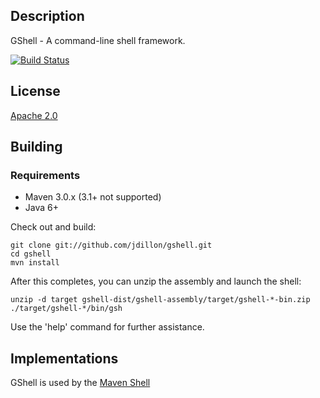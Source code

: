 <!--

    Copyright (c) 2009-present the original author or authors.

    Licensed under the Apache License, Version 2.0 (the "License");
    you may not use this file except in compliance with the License.
    You may obtain a copy of the License at

    http://www.apache.org/licenses/LICENSE-2.0

    Unless required by applicable law or agreed to in writing, software
    distributed under the License is distributed on an "AS IS" BASIS,
    WITHOUT WARRANTIES OR CONDITIONS OF ANY KIND, either express or implied.
    See the License for the specific language governing permissions and
    limitations under the License.

-->
Description
-----------

GShell - A command-line shell framework.

[![Build Status](https://travis-ci.org/jdillon/gshell.svg?branch=master)](https://travis-ci.org/jdillon/gshell)

License
-------

[Apache 2.0](http://www.apache.org/licenses/LICENSE-2.0.html)


Building
--------

### Requirements

* Maven 3.0.x (3.1+ not supported)
* Java 6+

Check out and build:

    git clone git://github.com/jdillon/gshell.git
    cd gshell
    mvn install

After this completes, you can unzip the assembly and launch the shell:

    unzip -d target gshell-dist/gshell-assembly/target/gshell-*-bin.zip
    ./target/gshell-*/bin/gsh

Use the 'help' command for further assistance.

Implementations
---------------

GShell is used by the [Maven Shell](https://github.com/jdillon/mvnsh)
